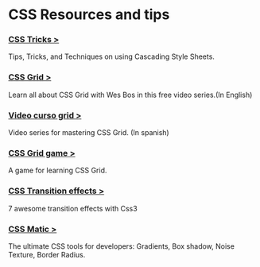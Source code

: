 # CSS Resources and tips

### [CSS Tricks >](https://www.google.com)
Tips, Tricks, and Techniques on using Cascading Style Sheets.

### [CSS Grid >](https://cssgrid.io)
Learn all about CSS Grid with Wes Bos in this free video series.(In English)

### [Video curso grid >](https://www.youtube.com/playlist?list=PLM-Y_YQmMEqBxmylkI5WJn9ouUxWlJNOW)
Video series for mastering CSS Grid. (In spanish)

### [CSS Grid game >](http://cssgridgarden.com/#es)
A game for learning CSS Grid.

### [CSS Transition effects >](http://www.psdahtmlpasoapaso.com/blog/7-increibles-efectos-de-transicion-con-css3/)
7 awesome transition effects with Css3

### [CSS Matic >](https://www.cssmatic.com/)
The ultimate CSS tools for developers: Gradients, Box shadow, Noise Texture, Border Radius. 
